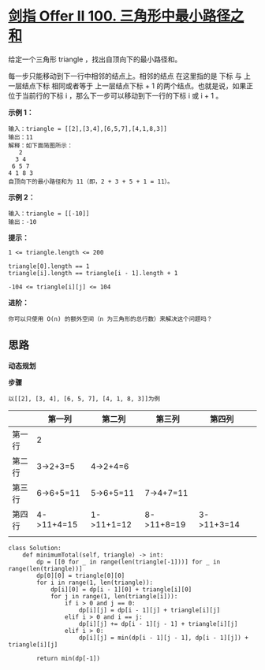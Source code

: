 # [剑指 Offer II 100. 三角形中最小路径之和](https://leetcode-cn.com/problems/IlPe0q/)

给定一个三角形 triangle ，找出自顶向下的最小路径和。

每一步只能移动到下一行中相邻的结点上。相邻的结点 在这里指的是 下标 与 上一层结点下标 相同或者等于 上一层结点下标 + 1 的两个结点。也就是说，如果正位于当前行的下标 i ，那么下一步可以移动到下一行的下标 i 或 i + 1 。

 

**示例 1：**

```
输入：triangle = [[2],[3,4],[6,5,7],[4,1,8,3]]
输出：11
解释：如下面简图所示：
   2
  3 4
 6 5 7
4 1 8 3
自顶向下的最小路径和为 11（即，2 + 3 + 5 + 1 = 11）。
```

**示例 2：**

```
输入：triangle = [[-10]]
输出：-10
```

**提示：**

```
1 <= triangle.length <= 200

triangle[0].length == 1
triangle[i].length == triangle[i - 1].length + 1

-104 <= triangle[i][j] <= 104
```

**进阶：**

```
你可以只使用 O(n) 的额外空间（n 为三角形的总行数）来解决这个问题吗？
```





## 思路

**动态规划**

**步骤**

```
以[[2], [3, 4], [6, 5, 7], [4, 1, 8, 3]]为例
```

|        | 第一列     | 第二列     | 第三列     | 第四列     |      |
| ------ | ---------- | ---------- | ---------- | ---------- | ---- |
| 第一行 | 2          |            |            |            |      |
| 第二行 | 3->2+3=5   | 4->2+4=6   |            |            |      |
| 第三行 | 6->6+5=11  | 5->6+5=11  | 7->4+7=11  |            |      |
| 第四行 | 4->11+4=15 | 1->11+1=12 | 8->11+8=19 | 3->11+3=14 |      |
|        |            |            |            |            |      |



```
class Solution:
    def minimumTotal(self, triangle) -> int:
        dp = [[0 for _ in range(len(triangle[-1]))] for _ in range(len(triangle))]
        dp[0][0] = triangle[0][0]
        for i in range(1, len(triangle)):
            dp[i][0] = dp[i - 1][0] + triangle[i][0]
            for j in range(1, len(triangle[i])):
                if i > 0 and j == 0:
                    dp[i][j] = dp[i - 1][j] + triangle[i][j]
                elif i > 0 and i == j:
                    dp[i][j] += dp[i - 1][j - 1] + triangle[i][j]
                elif i > 0:
                    dp[i][j] = min(dp[i - 1][j - 1], dp[i - 1][j]) + triangle[i][j]

        return min(dp[-1])
```

